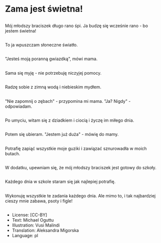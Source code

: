# Zama jest świetna!

##
Mój młodszy braciszek długo rano śpi. Ja budzę się wcześnie rano - bo jestem świetna!

##
To ja wpuszczam słoneczne światło.

##
"Jesteś moją poranną gwiazdką", mówi mama.

##
Sama się myję - nie potrzebuję niczyjej pomocy.

##
Radzę sobie z zimną wodą i niebieskim mydłem.

##
"Nie zapomnij o zębach" - przypomina mi mama. "Ja? Nigdy" - odpowiadam.

##
Po umyciu, witam się z dziadkiem i ciocią i życzę im miłego dnia.

##
Potem się ubieram. "Jestem już duża" - mówię do mamy.

##
Potrafię zapiąć wszystkie moje guziki i zawiązać sznurowadła w moich butach.

##
W dodatku, upewniam się, że mój młodszy braciszek jest gotowy do szkoły.

##
Każdego dnia w szkole staram się jak najlepiej potrafię.

##
Wykonuję wszystkie te zadania każdego dnia. Ale mimo to, i tak najbardziej cieszy mnie zabawa, psoty i figle!

##
* License: [CC-BY]
* Text: Michael Oguttu
* Illustration: Vusi Malindi
* Translation: Aleksandra Migorska
* Language: pl
